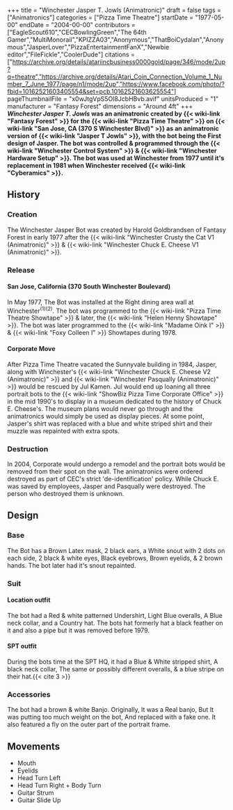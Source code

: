 +++
title = "Winchester Jasper T. Jowls (Animatronic)"
draft = false
tags = ["Animatronics"]
categories = ["Pizza Time Theatre"]
startDate = "1977-05-00"
endDate = "2004-00-00"
contributors = ["EagleScout610","CECBowlingGreen","The 64th Gamer","MultiMonorail","KPIZZA03","Anonymous","ThatBoiCydalan","Anonymous","JasperLover","PizzaEntertainmentFanX","Newbie editor","FileFickle","CoolerDude"]
citations = ["https://archive.org/details/atariincbusiness0000gold/page/346/mode/2up?q=theatre","https://archive.org/details/Atari_Coin_Connection_Volume_1_Number_7_June_1977/page/n1/mode/2up","https://www.facebook.com/photo/?fbid=10162521603405554&set=pcb.10162521603625554"]
pageThumbnailFile = "x0wJtgVpS5Ol8JcbHBvb.avif"
unitsProduced = "1"
manufacturer = "Fantasy Forest"
dimensions = "Around 4ft"
+++
***Winchester Jasper T. Jowls* was an animatronic created by {{< wiki-link "Fantasy Forest" >}} for the {{< wiki-link "Pizza Time Theatre" >}} on {{< wiki-link "San Jose, CA (370 S Winchester Blvd)" >}} as an animatronic version of {{< wiki-link "Jasper T Jowls" >}}, with the bot being the First design of Jasper. The bot was controlled & programmed through the {{< wiki-link "Winchester Control System" >}} & {{< wiki-link "Winchester Hardware Setup" >}}.
The bot was used at Winchester from 1977 until it's replacement in 1981 when Winchester received {{< wiki-link "Cyberamics" >}}.**

## History

### Creation

The Winchester Jasper Bot was created by Harold Goldbrandsen of Fantasy Forest in early 1977 after the {{< wiki-link "Winchester Crusty the Cat V1 (Animatronic)" >}} & {{< wiki-link "Winchester Chuck E. Cheese V1 (Animatronic)" >}}.

### Release

#### San Jose, California (370 South Winchester Boulevard)

In May 1977, The Bot was installed at the Right dining area wall at Winchester<sup>(1)(2)</sup>. The bot was programmed to the {{< wiki-link "Pizza Time Theatre Showtape" >}} & later, the {{< wiki-link "Helen Henny Showtape" >}}. The bot was later programmed to the {{< wiki-link "Madame Oink I" >}} & {{< wiki-link "Foxy Colleen I" >}} Showtapes during 1978.

#### Corporate Move

After Pizza Time Theatre vacated the Sunnyvale building in 1984, Jasper, along with Winchester's {{< wiki-link "Winchester Chuck E. Cheese V2 (Animatronic)" >}} and {{< wiki-link "Winchester Pasqually (Animatronic)" >}} would be rescued by Jul Kamen. Jul would end up loaning all three portrait bots to the {{< wiki-link "ShowBiz Pizza Time Corporate Office" >}} in the mid 1990's to display in a museum dedicated to the history of Chuck E. Cheese's. The museum plans would never go through and the animatronics would simply be used as display pieces.
At some point, Jasper's shirt was replaced with a blue and white striped shirt and their muzzle was repainted with extra spots.

### Destruction

In 2004, Corporate would undergo a remodel and the portrait bots would be removed from their spot on the wall. The animatronics were ordered destroyed as part of CEC's strict 'de-identification' policy. While Chuck E. was saved by employees, Jasper and Pasqually were destroyed. The person who destroyed them is unknown.

## Design

### Base

The Bot has a Brown Latex mask, 2 black ears, a White snout with 2 dots on each side, 2 black & white eyes, Black eyebrows, Brown eyelids, & 2 brown hands. The bot later had it's snout repainted.

### Suit

#### Location outfit

The bot had a Red & white patterned Undershirt, Light Blue overalls, A Blue neck collar, and a Country hat. The bots hat formerly hat a black feather on it and also a pipe but it was removed before 1979.

#### SPT outfit

During the bots time at the SPT HQ, it had a Blue & White stripped shirt, A black neck collar, The same or possibly different overalls, & a blue stripe on their hat.{{< cite 3 >}}

### Accessories

The bot had a brown & white Banjo. Originally, It was a Real banjo, But It was putting too much weight on the bot, And replaced with a fake one. It also featured a fly on the outer part of the portrait frame.

## Movements

- Mouth
- Eyelids
- Head Turn Left
- Head Turn Right + Body Turn
- Guitar Strum
- Guitar Slide Up
